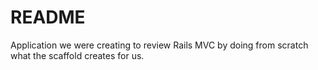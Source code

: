 # README

Application we were creating to review Rails MVC by doing from scratch what the scaffold creates for us.
